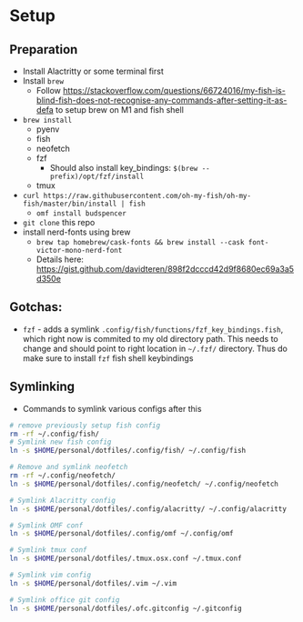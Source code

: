 # Setup

## Preparation
- Install Alactritty or some terminal first
- Install `brew`
    - Follow https://stackoverflow.com/questions/66724016/my-fish-is-blind-fish-does-not-recognise-any-commands-after-setting-it-as-defa to setup brew on M1 and fish shell
- `brew install`
    - pyenv
    - fish
    - neofetch
    - fzf
        - Should also install key_bindings: `$(brew --prefix)/opt/fzf/install`
    - tmux
- `curl https://raw.githubusercontent.com/oh-my-fish/oh-my-fish/master/bin/install | fish`
    - `omf install budspencer`
- `git clone` this repo
- install nerd-fonts using brew
    - `brew tap homebrew/cask-fonts && brew install --cask font-victor-mono-nerd-font`
    - Details here: https://gist.github.com/davidteren/898f2dcccd42d9f8680ec69a3a5d350e

## Gotchas:

- `fzf` - adds a symlink `.config/fish/functions/fzf_key_bindings.fish`, 
  which right now is commited to my old directory path. This needs to change
  and should point to right location in `~/.fzf/` directory.
  Thus do make sure to install `fzf` fish shell keybindings

## Symlinking
- Commands to symlink various configs after this

```sh
# remove previously setup fish config
rm -rf ~/.config/fish/
# Symlink new fish config
ln -s $HOME/personal/dotfiles/.config/fish/ ~/.config/fish

# Remove and symlink neofetch
rm -rf ~/.config/neofetch/
ln -s $HOME/personal/dotfiles/.config/neofetch/ ~/.config/neofetch

# Symlink Alacritty config
ln -s $HOME/personal/dotfiles/.config/alacritty/ ~/.config/alacritty

# Symlink OMF conf
ln -s $HOME/personal/dotfiles/.config/omf ~/.config/omf

# Symlink tmux conf
ln -s $HOME/personal/dotfiles/.tmux.osx.conf ~/.tmux.conf

# Symlink vim config
ln -s $HOME/personal/dotfiles/.vim ~/.vim 

# Symlink office git config
ln -s $HOME/personal/dotfiles/.ofc.gitconfig ~/.gitconfig

```